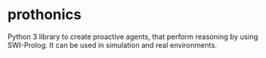 # prothonics
Python 3 library to create proactive agents, that perform reasoning by using SWI-Prolog. It can be used in simulation and real environments.
